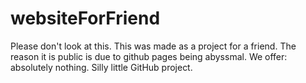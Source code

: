 # websiteForFriend
Please don't look at this. This was made as a project for a friend. The reason it is public is due to github pages being abyssmal. We offer: absolutely nothing. Silly little GitHub project.
